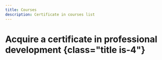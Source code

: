 ```yaml
---
title: Courses
description: Certificate in courses list
---
```


# Acquire a certificate in professional development {class="title is-4"}